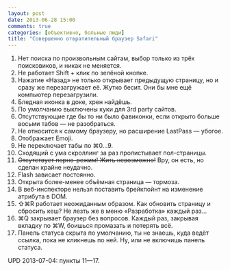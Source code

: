 ```yaml
---
layout: post
date: 2013-06-28 15:00
comments: true
categories: [объективно, больные люди]
title: "Совершенно отвратительный браузер Safari"
---
```


1. Нет поиска по произвольным сайтам, выбор только из трёх поисковиков, и никак не меняется.
2. Не работает Shift + клик по зелёной кнопке.
3. Нажатие «Назад» не только открывает предыдущую страницу, но и сразу же перезагружает её. Жутко бесит. Они бы мне ещё компьютер перезагрузили.
4. Бледная иконка в доке, хрен найдёшь.
5. По умолчанию выключены куки для 3rd party сайтов.
6. Отсутствующие где бы то ни было фавиконки, если открыто больше восьми табов — не разобраться.
7. Не относится к самому браузеру, но расширение LastPass — убогое.
8. Отображает Emoji. 
9. Не переключает табы по ⌘0…9.
10. Сходящий с ума скроллинг за раз пролистывает пол-страницы.
11. <s>Отсутствует порно-режим! Жить невозможно!</s> Вру, он есть, но сделан крайне неудачно.
12. Flash зависает постоянно.
13. Открыта более-менее объёмная страница — тормоза.
14. В веб-инспекторе нельзя поставить брейкпойнт на изменение атрибута в DOM.
15. ⇧⌘R работает неожиданным образом. Как обновить страницу и сбросить кеш? Не лезть же в меню «Разработка» каждый раз…
16. ⌘Q закрывает браузер без вопросов. Каждый раз, закрывая вкладку по ⌘W, боишься промазать и потерять всё.
17. Панель статуса скрыта по умолчанию, ты не знаешь, куда ведёт ссылка, пока не кликнешь по ней. Ну, или не включишь панель статуса.

UPD 2013-07-04: пункты 11—17.
